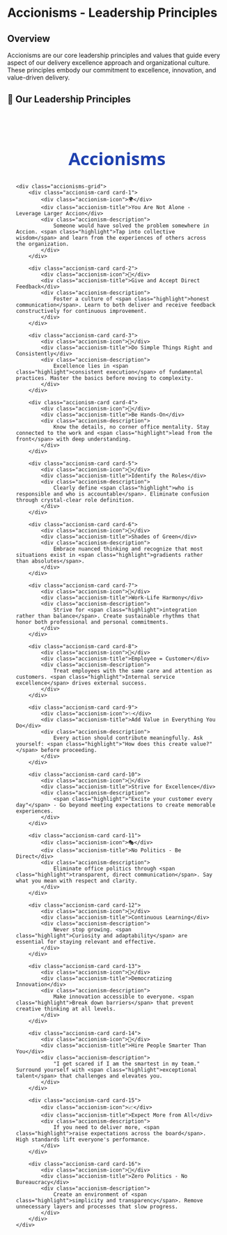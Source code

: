 # Accionisms - Leadership Principles

## Overview

Accionisms are our core leadership principles and values that guide every aspect of our delivery excellence approach and organizational culture. These principles embody our commitment to excellence, innovation, and value-driven delivery.

## 🌟 Our Leadership Principles

<style>
    .accionisms-container {
        max-width: 1200px;
        margin: 20px auto;
        padding: 20px;
        font-family: 'Segoe UI', Arial, sans-serif;
    }
    
    .accionisms-title {
        text-align: center;
        font-size: 2.5rem;
        color: #1e40af;
        margin-bottom: 30px;
        font-weight: bold;
    }
    
    .accionisms-grid {
        display: grid;
        grid-template-columns: repeat(2, 1fr);
        gap: 20px;
    }
    
    .accionism-card {
        background: white;
        padding: 20px;
        border-radius: 12px;
        box-shadow: 0 4px 15px rgba(0,0,0,0.1);
        border-left: 4px solid;
        transition: transform 0.3s ease;
    }
    
    .accionism-card:hover {
        transform: translateY(-5px);
    }
    
    .accionism-icon {
        font-size: 24px;
        margin-bottom: 10px;
    }
    
    .accionism-title {
        font-size: 1.1rem;
        font-weight: 600;
        color: #1f2937;
        margin-bottom: 8px;
    }
    
    .accionism-description {
        font-size: 0.9rem;
        color: #6b7280;
        line-height: 1.5;
    }
    
    .highlight {
        background: rgba(30, 64, 175, 0.15);
        padding: 2px 6px;
        border-radius: 4px;
        font-weight: 600;
    }
    
    /* Individual card colors */
    .card-1 { border-left-color: #1e40af; }
    .card-2 { border-left-color: #059669; }
    .card-3 { border-left-color: #dc2626; }
    .card-4 { border-left-color: #7c3aed; }
    .card-5 { border-left-color: #ea580c; }
    .card-6 { border-left-color: #0891b2; }
    .card-7 { border-left-color: #c2410c; }
    .card-8 { border-left-color: #9333ea; }
    .card-9 { border-left-color: #0d9488; }
    .card-10 { border-left-color: #1d4ed8; }
    .card-11 { border-left-color: #be185d; }
    .card-12 { border-left-color: #047857; }
    .card-13 { border-left-color: #7c2d12; }
    .card-14 { border-left-color: #581c87; }
    .card-15 { border-left-color: #155e75; }
    .card-16 { border-left-color: #991b1b; }
    
    @media (max-width: 768px) {
        .accionisms-grid {
            grid-template-columns: 1fr;
        }
        .accionisms-title {
            font-size: 2rem;
        }
    }

    /* Hide RHS table of contents for this page */
    .md-sidebar--secondary {
        display: none !important;
    }
    
    /* Adjust main content width when RHS is hidden */
    .md-content {
        margin-right: 0 !important;
    }
</style>

<div class="accionisms-container">
    <h1 class="accionisms-title">Accionisms</h1>
    
    <div class="accionisms-grid">
        <div class="accionism-card card-1">
            <div class="accionism-icon">🌍</div>
            <div class="accionism-title">You Are Not Alone - Leverage Larger Accion</div>
            <div class="accionism-description">
                Someone would have solved the problem somewhere in Accion. <span class="highlight">Tap into collective wisdom</span> and learn from the experiences of others across the organization.
            </div>
        </div>

        <div class="accionism-card card-2">
            <div class="accionism-icon">💭</div>
            <div class="accionism-title">Give and Accept Direct Feedback</div>
            <div class="accionism-description">
                Foster a culture of <span class="highlight">honest communication</span>. Learn to both deliver and receive feedback constructively for continuous improvement.
            </div>
        </div>

        <div class="accionism-card card-3">
            <div class="accionism-icon">🎯</div>
            <div class="accionism-title">Do Simple Things Right and Consistently</div>
            <div class="accionism-description">
                Excellence lies in <span class="highlight">consistent execution</span> of fundamental practices. Master the basics before moving to complexity.
            </div>
        </div>

        <div class="accionism-card card-4">
            <div class="accionism-icon">🔧</div>
            <div class="accionism-title">Be Hands-On</div>
            <div class="accionism-description">
                Know the details, no corner office mentality. Stay connected to the work and <span class="highlight">lead from the front</span> with deep understanding.
            </div>
        </div>

        <div class="accionism-card card-5">
            <div class="accionism-icon">🎪</div>
            <div class="accionism-title">Identify the Roles</div>
            <div class="accionism-description">
                Clearly define <span class="highlight">who is responsible and who is accountable</span>. Eliminate confusion through crystal-clear role definition.
            </div>
        </div>

        <div class="accionism-card card-6">
            <div class="accionism-icon">🌱</div>
            <div class="accionism-title">Shades of Green</div>
            <div class="accionism-description">
                Embrace nuanced thinking and recognize that most situations exist in <span class="highlight">gradients rather than absolutes</span>.
            </div>
        </div>

        <div class="accionism-card card-7">
            <div class="accionism-icon">🌈</div>
            <div class="accionism-title">Work-Life Harmony</div>
            <div class="accionism-description">
                Strive for <span class="highlight">integration rather than balance</span>. Create sustainable rhythms that honor both professional and personal commitments.
            </div>
        </div>

        <div class="accionism-card card-8">
            <div class="accionism-icon">💝</div>
            <div class="accionism-title">Employee = Customer</div>
            <div class="accionism-description">
                Treat employees with the same care and attention as customers. <span class="highlight">Internal service excellence</span> drives external success.
            </div>
        </div>

        <div class="accionism-card card-9">
            <div class="accionism-icon">✨</div>
            <div class="accionism-title">Add Value in Everything You Do</div>
            <div class="accionism-description">
                Every action should contribute meaningfully. Ask yourself: <span class="highlight">"How does this create value?"</span> before proceeding.
            </div>
        </div>

        <div class="accionism-card card-10">
            <div class="accionism-icon">🌟</div>
            <div class="accionism-title">Strive for Excellence</div>
            <div class="accionism-description">
                <span class="highlight">"Excite your customer every day"</span> - Go beyond meeting expectations to create memorable experiences.
            </div>
        </div>

        <div class="accionism-card card-11">
            <div class="accionism-icon">🎭</div>
            <div class="accionism-title">No Politics - Be Direct</div>
            <div class="accionism-description">
                Eliminate office politics through <span class="highlight">transparent, direct communication</span>. Say what you mean with respect and clarity.
            </div>
        </div>

        <div class="accionism-card card-12">
            <div class="accionism-icon">📖</div>
            <div class="accionism-title">Continuous Learning</div>
            <div class="accionism-description">
                Never stop growing. <span class="highlight">Curiosity and adaptability</span> are essential for staying relevant and effective.
            </div>
        </div>

        <div class="accionism-card card-13">
            <div class="accionism-icon">🎨</div>
            <div class="accionism-title">Democratizing Innovation</div>
            <div class="accionism-description">
                Make innovation accessible to everyone. <span class="highlight">Break down barriers</span> that prevent creative thinking at all levels.
            </div>
        </div>

        <div class="accionism-card card-14">
            <div class="accionism-icon">🧠</div>
            <div class="accionism-title">Hire People Smarter Than You</div>
            <div class="accionism-description">
                "I get scared if I am the smartest in my team." Surround yourself with <span class="highlight">exceptional talent</span> that challenges and elevates you.
            </div>
        </div>

        <div class="accionism-card card-15">
            <div class="accionism-icon">📈</div>
            <div class="accionism-title">Expect More from All</div>
            <div class="accionism-description">
                If you need to deliver more, <span class="highlight">raise expectations across the board</span>. High standards lift everyone's performance.
            </div>
        </div>

        <div class="accionism-card card-16">
            <div class="accionism-icon">🚀</div>
            <div class="accionism-title">Zero Politics - No Bureaucracy</div>
            <div class="accionism-description">
                Create an environment of <span class="highlight">simplicity and transparency</span>. Remove unnecessary layers and processes that slow progress.
            </div>
        </div>
    </div>
</div>
